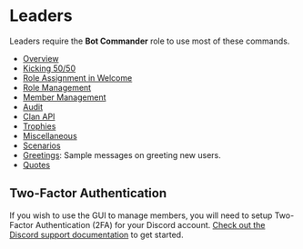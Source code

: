 # Leaders

Leaders require the **Bot Commander** role to use most of these commands.

- [Overview](leaders.md)
- [Kicking 50/50](leader/kick5050.md)
- [Role Assignment in Welcome](leader/new-users.md)
- [Role Management](leader/manage-roles.md)
- [Member Management](leader/manage-members.md)
- [Audit](leader/audit.md)
- [Clan API](leader/crclan.md)
- [Trophies](leader/trophies.md)
- [Miscellaneous](leader/misc.md)
- [Scenarios](leader/scenarios.md)
- [Greetings](leader/greetings.md): Sample messages on greeting new users.
- [Quotes](leader/quotes-tryout.md)

## Two-Factor Authentication

If you wish to use the GUI to manage members, you will need to setup Two-Factor Authentication (2FA) for your Discord account. [Check out the Discord support documentation](https://support.discordapp.com/hc/en-us/articles/219576828-Setting-up-Two-Factor-Authentication) to get started.
